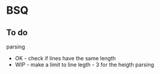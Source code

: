 # BSQ

## To do
 parsing
 - OK  - check if lines have the same length 
 - WIP - make a limit to line legth - 3 for the heigth parsing
 
